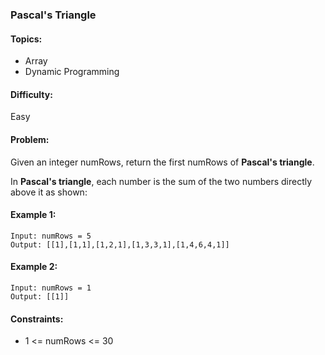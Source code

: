 ### Pascal's Triangle

#### Topics:
<ul>
  <li>Array</li>
  <li>Dynamic Programming</li>
</ul>

#### Difficulty:
Easy

#### Problem:

Given an integer numRows, return the first numRows of <b>Pascal's triangle</b>.

In <b>Pascal's triangle</b>, each number is the sum of the two numbers directly above it as shown:

#### Example 1:
```shell
Input: numRows = 5
Output: [[1],[1,1],[1,2,1],[1,3,3,1],[1,4,6,4,1]]
```

#### Example 2:
```shell
Input: numRows = 1
Output: [[1]]
```

#### Constraints:
<ul>
  <li>1 <= numRows <= 30</li>
</ul>
